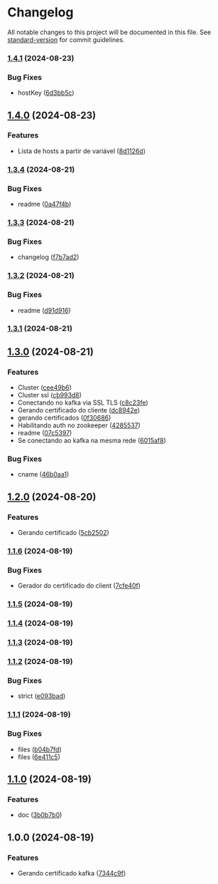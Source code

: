 # Changelog

All notable changes to this project will be documented in this file. See [standard-version](https://github.com/conventional-changelog/standard-version) for commit guidelines.

### [1.4.1](https://github.com/BuuhV-Projects/kafka-certificates-generator/compare/v1.4.0...v1.4.1) (2024-08-23)


### Bug Fixes

* hostKey ([6d3bb5c](https://github.com/BuuhV-Projects/kafka-certificates-generator/commit/6d3bb5c37a5f13495eb3f8925d5f037af5f878db))

## [1.4.0](https://github.com/BuuhV-Projects/kafka-certificates-generator/compare/v1.3.4...v1.4.0) (2024-08-23)


### Features

* Lista de hosts a partir de variável ([8d1126d](https://github.com/BuuhV-Projects/kafka-certificates-generator/commit/8d1126d7264c4144d18da5f0218fc45165fc5011))

### [1.3.4](https://github.com/BuuhV-Projects/kafka-certificates-generator/compare/v1.3.3...v1.3.4) (2024-08-21)


### Bug Fixes

* readme ([0a47f4b](https://github.com/BuuhV-Projects/kafka-certificates-generator/commit/0a47f4b615f9345ad91383b00452638d7b4f0f35))

### [1.3.3](https://github.com/BuuhV-Projects/kafka-certificates-generator/compare/v1.3.2...v1.3.3) (2024-08-21)


### Bug Fixes

* changelog ([f7b7ad2](https://github.com/BuuhV-Projects/kafka-certificates-generator/commit/f7b7ad2eee99ec110138189f88b9ff13b5ab27e4))

### [1.3.2](https://github.com/BuuhV-Projects/kafka-certificates-generator/compare/v1.3.1...v1.3.2) (2024-08-21)


### Bug Fixes

* readme ([d91d916](https://github.com/BuuhV-Projects/kafka-certificates-generator/commit/d91d916382efe3c8e7ad7f213e2223a72fd73ee0))

### [1.3.1](https://github.com/BuuhV-Projects/kafka-certificates-generator/compare/v1.3.0...v1.3.1) (2024-08-21)

## [1.3.0](https://github.com/BuuhV-Projects/kafka-certificates-generator/compare/v1.2.0...v1.3.0) (2024-08-21)


### Features

* Cluster ([cee49b6](https://github.com/BuuhV-Projects/kafka-certificates-generator/commit/cee49b646598d2826674bc8fd1bfc76dfbebff73))
* Cluster ssl ([cb993d8](https://github.com/BuuhV-Projects/kafka-certificates-generator/commit/cb993d84265f27a1df024f413341bf8ddf58e82d))
* Conectando no kafka via SSL TLS ([c8c23fe](https://github.com/BuuhV-Projects/kafka-certificates-generator/commit/c8c23fee19a56d43cebea47671cef500d6faad14))
* Gerando certificado do cliente ([dc8942e](https://github.com/BuuhV-Projects/kafka-certificates-generator/commit/dc8942ed394121b35b1df7971edbc1cbe6ae172c))
* gerando certificados ([0f30686](https://github.com/BuuhV-Projects/kafka-certificates-generator/commit/0f30686802fe3658202eb51bc4280ba8fb508063))
* Habilitando auth no zookeeper ([4285537](https://github.com/BuuhV-Projects/kafka-certificates-generator/commit/428553750247374b90c34b690df732dd2d9524f0))
* readme ([07c5397](https://github.com/BuuhV-Projects/kafka-certificates-generator/commit/07c5397e9d92b66033b0edc4a3c362d80b693ac9))
* Se conectando ao kafka na mesma rede ([6015af8](https://github.com/BuuhV-Projects/kafka-certificates-generator/commit/6015af8f54c6ea3b8eb9db87e79dcd76cf321281))


### Bug Fixes

* cname ([46b0aa1](https://github.com/BuuhV-Projects/kafka-certificates-generator/commit/46b0aa15f9af3ba402da9ea520ac6ea82e40f626))

## [1.2.0](https://github.com/BuuhV-Projects/kafka-certificates-generator/compare/v1.1.6...v1.2.0) (2024-08-20)


### Features

* Gerando certificado ([5cb2502](https://github.com/BuuhV-Projects/kafka-certificates-generator/commit/5cb25028d4aafe4e012280f0fb49e8c043d09327))

### [1.1.6](https://github.com/BuuhV-Projects/kafka-certificates-generator/compare/v1.1.5...v1.1.6) (2024-08-19)


### Bug Fixes

* Gerador do certificado do client ([7cfe40f](https://github.com/BuuhV-Projects/kafka-certificates-generator/commit/7cfe40f94175837607f131d2d5784ad85c2f624a))

### [1.1.5](https://github.com/BuuhV-Projects/kafka-certificates-generator/compare/v1.1.4...v1.1.5) (2024-08-19)

### [1.1.4](https://github.com/BuuhV-Projects/kafka-certificates-generator/compare/v1.1.3...v1.1.4) (2024-08-19)

### [1.1.3](https://github.com/BuuhV-Projects/kafka-certificates-generator/compare/v1.1.2...v1.1.3) (2024-08-19)

### [1.1.2](https://github.com/BuuhV-Projects/kafka-certificates-generator/compare/v1.1.1...v1.1.2) (2024-08-19)


### Bug Fixes

* strict ([e093bad](https://github.com/BuuhV-Projects/kafka-certificates-generator/commit/e093bad87b0a65ec2a159aafed7fc6a2ae9e558e))

### [1.1.1](https://github.com/BuuhV-Projects/kafka-certificates-generator/compare/v1.1.0...v1.1.1) (2024-08-19)


### Bug Fixes

* files ([b04b7fd](https://github.com/BuuhV-Projects/kafka-certificates-generator/commit/b04b7fdfe34da91a44f90f3f5437ce21463a0742))
* files ([6e411c5](https://github.com/BuuhV-Projects/kafka-certificates-generator/commit/6e411c5d1a330eceb525b07a4ee6455d5df73e72))

## [1.1.0](https://github.com/BuuhV-Projects/kafka-certificates-generator/compare/v1.0.0...v1.1.0) (2024-08-19)


### Features

* doc ([3b0b7b0](https://github.com/BuuhV-Projects/kafka-certificates-generator/commit/3b0b7b05386fb4f96ff7e9d08f347986d610c629))

## 1.0.0 (2024-08-19)


### Features

* Gerando certificado kafka ([7344c9f](https://github.com/BuuhV-Projects/kafka-certificates-generator/commit/7344c9fce66351075965432939aa45723f190507))
